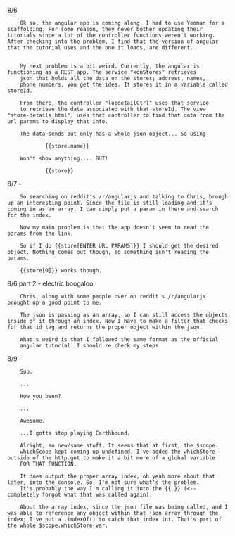 8/6 	

		Ok so, the angular app is coming along. I had to use Yeoman for a scaffolding. For some reason, they never bother updating their tutorials since a lot of the controller functions weren't working. After checking into the problem, I find that the version of angular that the tutorial uses and the one it loads, are different. 


		My next problem is a bit weird. Currently, the angular is functioning as a REST app. The service "konStores" retrieves 
		json that holds all the data on the stores; address, names, 
		phone numbers, you get the idea. It stores it in a variable called storeId.

		From there, the controller "locdetailCtrl" uses that service
		to retrieve the data associated with that storeId. The view "store-details.html", uses that controller to find that data from the url params to display that info. 

		The data sends but only has a whole json object... So using

				{{store.name}} 

		Won't show anything.... BUT!

				{{store}}



8/7 - 

		So searching on reddit's /r/angularjs and talking to Chris, brough up an interesting point. Since the file is still loading and it's coming in as an array. I can simply put a param in there and search for the index. 

		Now my main problem is that the app doesn't seem to read the params from the link. 

		So if I do {{store[ENTER URL PARAMS]}} I should get the desired object. Nothing comes out though, so something isn't reading the params. 

		{{store[0]}} works though. 


8/6 part 2 - electric boogaloo

		Chris, along with some people over on reddit's /r/angularjs brought up a good point to me. 

		The json is passing as an array, so I can still access the objects inside of it through an index. Now I have to make a filter that checks for that id tag and returns the proper object within the json.

		What's weird is that I followed the same format as the official 
		angular tutorial. I should re check my steps. 



8/9 - 

		
		Sup.

		...

		How you been? 

		...

		Awesome. 

		...I gotta stop playing Earthbound.

		Alright, so new/same stuff. It seems that at first, the $scope.
		whichScope kept coming up undefined. I've added the whichStore outside of the http.get to make it a bit more of a global variable
		FOR THAT FUNCTION. 

		It does output the proper array index, oh yeah more about that later, into the console. So, I'm not sure what's the problem. 
		It's probably the way I'm calling it into the {{ }} (<-- completely forgot what that was called again).  

		About the array index, since the json file was being called, and I was able to reference any object within that json array through the index; I've put a .indexOf() to catch that index int. That's part of the whole $scope.whichStore var. 
